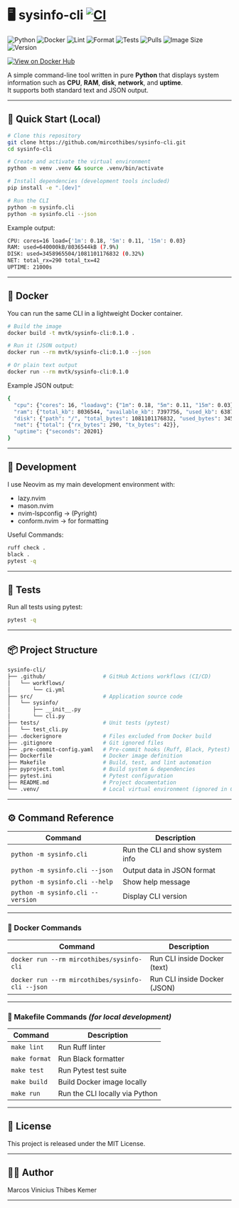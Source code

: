 # 🖥️ sysinfo-cli [![CI](https://github.com/mircothibes/sysinfo-cli/actions/workflows/ci.yml/badge.svg)](https://github.com/mircothibes/sysinfo-cli/actions)

![Python](https://img.shields.io/badge/Python-3.12-blue?logo=python)
![Docker](https://img.shields.io/badge/Docker-ready-blue?logo=docker)
![Lint](https://img.shields.io/badge/Lint-Ruff-green)
![Format](https://img.shields.io/badge/Format-Black-black)
![Tests](https://img.shields.io/badge/Pytest-passing-brightgreen)
![Pulls](https://img.shields.io/docker/pulls/mircothibes/sysinfo-cli)
![Image Size](https://img.shields.io/docker/image-size/mircothibes/sysinfo-cli/latest)
![Version](https://img.shields.io/docker/v/mircothibes/sysinfo-cli/latest)

[![View on Docker Hub](https://img.shields.io/badge/View%20on-Docker%20Hub-2496ED?logo=docker)](https://hub.docker.com/r/mircothibes/sysinfo-cli)

A simple command-line tool written in pure **Python** that displays system information such as **CPU**, **RAM**, **disk**, **network**, and **uptime**.  
It supports both standard text and JSON output.


---

## 🚀 Quick Start (Local)

```bash
# Clone this repository
git clone https://github.com/mircothibes/sysinfo-cli.git
cd sysinfo-cli

# Create and activate the virtual environment
python -m venv .venv && source .venv/bin/activate

# Install dependencies (development tools included)
pip install -e ".[dev]"

# Run the CLI
python -m sysinfo.cli
python -m sysinfo.cli --json
```

Example output:
```bash
CPU: cores=16 load={'1m': 0.18, '5m': 0.11, '15m': 0.03}
RAM: used=640000kB/8036544kB (7.9%)
DISK: used=3458965504/1081101176832 (0.32%)
NET: total_rx=290 total_tx=42
UPTIME: 21000s
```

---

## 🐳 Docker

You can run the same CLI in a lightweight Docker container.
```bash
# Build the image
docker build -t mvtk/sysinfo-cli:0.1.0 .

# Run it (JSON output)
docker run --rm mvtk/sysinfo-cli:0.1.0 --json

# Or plain text output
docker run --rm mvtk/sysinfo-cli:0.1.0
```

Example JSON output:
```bash
{
  "cpu": {"cores": 16, "loadavg": {"1m": 0.18, "5m": 0.11, "15m": 0.03}},
  "ram": {"total_kb": 8036544, "available_kb": 7397756, "used_kb": 638788, "percent": 7.95},
  "disk": {"path": "/", "total_bytes": 1081101176832, "used_bytes": 3458957312, "free_bytes": 1022649864192, "percent": 0.32},
  "net": {"total": {"rx_bytes": 290, "tx_bytes": 42}},
  "uptime": {"seconds": 20201}
}
```

---

## 🧰 Development

I use Neovim as my main development environment with:
- lazy.nvim
- mason.nvim
- nvim-lspconfig -> (Pyright)
- conform.nvim -> for formatting

Useful Commands:
```bash
ruff check .
black .
pytest -q
```

---

## 🧪 Tests

Run all tests using pytest:
```bash
pytest -q
```

---

## 📦 Project Structure
```bash
sysinfo-cli/
├── .github/                  # GitHub Actions workflows (CI/CD)
│   └── workflows/
│       └── ci.yml
├── src/                      # Application source code
│   └── sysinfo/
│       ├── __init__.py
│       └── cli.py
├── tests/                    # Unit tests (pytest)
│   └── test_cli.py
├── .dockerignore             # Files excluded from Docker build
├── .gitignore                # Git ignored files
├── .pre-commit-config.yaml   # Pre-commit hooks (Ruff, Black, Pytest)
├── Dockerfile                # Docker image definition
├── Makefile                  # Build, test, and lint automation
├── pyproject.toml            # Build system & dependencies
├── pytest.ini                # Pytest configuration
├── README.md                 # Project documentation
└── .venv/                    # Local virtual environment (ignored in Git)

```

---

## ⚙️ Command Reference

| Command                     | Description                          |
|------------------------------|--------------------------------------|
| `python -m sysinfo.cli`      | Run the CLI and show system info     |
| `python -m sysinfo.cli --json` | Output data in JSON format          |
| `python -m sysinfo.cli --help`  | Show help message                  |
| `python -m sysinfo.cli --version` | Display CLI version              |

---

### 🧰 Docker Commands

| Command                                         | Description                      |
|------------------------------------------------|----------------------------------|
| `docker run --rm mircothibes/sysinfo-cli`      | Run CLI inside Docker (text)     |
| `docker run --rm mircothibes/sysinfo-cli --json` | Run CLI inside Docker (JSON)    |

---

### 🧱 Makefile Commands *(for local development)*

| Command        | Description                         |
|----------------|--------------------------------------|
| `make lint`    | Run Ruff linter                     |
| `make format`  | Run Black formatter                 |
| `make test`    | Run Pytest test suite               |
| `make build`   | Build Docker image locally          |
| `make run`     | Run the CLI locally via Python      |

---

## 🧾 License

This project is released under the MIT License.

---

## 👨‍💻 Author

Marcos Vinicius Thibes Kemer

---
